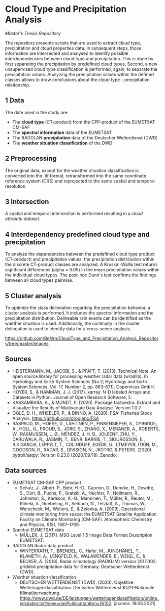 # Cloud Type and Precipitation Analysis
  *Master's Thesis Repository*
  
  The repository presents scripts that are used to extract cloud type, precipitation and cloud properties data. In subsequent steps, those information are intersected and analysed to identify possible interdependencies between cloud type and precipitation. This is done by first separating the precipitation by predefined cloud types. Second, a new unsupervised cloud type classification is performed, again, to separate the precipitation values. Analyzing the precipitation values within the defined classes allows to draw conclusions about the cloud type - precipitation relationship.  

## 1 Data
  The date used in the study are:
- The **cloud type** (CT-product) from the CPP-product of the EUMETSAT CM-SAF
- The **spectral information** data of the EUMETSAT
- The RADOLAN **precipitation** data of the Deutscher Wetterdienst (DWD)
- The **weather situation classification** of the DWD 

## 2 Preprocessing
  The original data, except for the weather situation classification is converted into the .tif format, retransformed into the same coordinate reference system (CRS) and reprojected to the same spatial and temporal resolution.

## 3 Intersection
  A spatial and temporal intersection is performed resulting in a *cloud attribute dataset*. 

## 4 Interdependency predefined cloud type and precipitation
  To analyze the dependencies between the predefined cloud type product (CT-product) and precipitation values, the precipitation distribution within the discrete CT-product classes are analyzed. A Kruskal-Wallis test returns significant differences (alpha = 0.05) in the mean precipitation values within the individual cloud types. The post-hoc Dunn's test confirms the findings between all cloud types pairwise.

## 5 Cluster analysis
  To optimize the class delineation regarding the precipitation behavior, a cluster analysis is performed. It includes the spectral information and the precipitation distribution.
Delineable rain events can be identified as the waether situation is used. Additionally, the continuity in the cluster delineation is used to identify data for a cross-scene analysis.

https://github.com/BeNrn/CloudType_and_Precipitation_Analysis_Repository/tree/master/images

## Sources
- HEISTERMANN, M., JACOBI, S., & PFAFF, T. (2013). Technical Note: An open source library for processing weather radar data (wradlib). In Hydrology and Earth System Sciences (No.2; Hydrology and Earth System Sciences, Vol. 17, Number 2, pp. 863–871). Copernicus GmbH. 
- HOYER, S., & HAMMAN, J. J. (2017). xarray: N-D labeled Arrays and Datasets in Python. Journal of Open Research Software, 5.
- KASSAMBARA, A., & MUNDT, F. (2020). Package factoextra. Extract and Visualize the Results of Multivariate Data Analyse. Version 1.0.7.
- OGLE, D. H., WHEELER, P., & DINNO, A. (2020). FSA: Fisheries Stock Analysis. https://github.com/droglenc/FSA
- RASPAUD, M., HOESE, D., LAHTINEN, P., FINKENSIEPER, S., DYBBROE, A., HOLL, G., PROUD, S., JORO, S., ZHANG, X., MERANER, A., ROBERTS, W., RASMUSSEN, L. Ø., MÉNDEZ, J. H. B., JOLEENF, ZHU, Y., DARUWALA, R., JASMIN, T., BENR, BARNIE, T., SIGURÐSSON, E., R.K.GARCIA, LEPPELT, T., COLINDUFF, EGEDE, U., LTMEYER, ITKIN, M., GOODSON, R., RADAR, S., DIVISION, N., JKOTRO, & PETERS. (2020). pytroll/satpy: Version 0.23.0 (2020/09/18). Zenodo. 


## Data sources
- EUMETSAT CM-SAF CPP product
  - Schulz, J., Albert, P., Behr, H.-D., Caprion, D., Deneke, H., Dewitte, S., Dürr, B., Fuchs, P., Gratzki, A., Hechler, P., Hollmann, R., Johnston, S., Karlsson, K.-G., Manninen, T., Müller, R., Reuter, M., Riihelä, A., Roebeling, R., Selbach, N., Tetzlaff, A., Thomas, W., Werscheck, M., Wolters, E., & Zelenka, A. (2009). Operational climate monitoring from space: the EUMETSAT Satellite Application Facility on Climate Monitoring (CM-SAF). Atmospheric Chemistry and Physics, 9(5), 1687–1709.
- Spectral EUMETSAT data
  - MÜLLER, J. (2017). MSG Level 1.5 Image Data Format Description. EUMETSAT. 
- RADOLAN Radar data product
  - WINTERRATH, T., BRENDEL, C., Hafer, M., JUNGHÄNEL, T., KLAMETH, A., LENGFELD, K., WALAWENDER, E., WEIGL, E., & BECKER, A. (2018). Radar climatology (RADKLIM) version 2017.002; gridded precipitation data for Germany. Deutscher Wetterdienst (DWD).
- Weather situation classification
  - DEUTSCHER WETTERDIENST (DWD). (2020). Objektive Wetterlagenklassifikation. Deutscher Wetterdienst KU21-Nationale Klimaüberwachung. https://www.dwd.de/DE/leistungen/wetterlagenklassifikation/online_wlkdaten.txt?view=nasPublication&nn=16102. [access: 19.03.2021]
